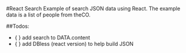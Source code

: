 #React Search
Example of search JSON data using React. The example data is a list of people from theCO.

##Todos:
- { } add search to DATA.content
- { } add DBless (react version) to help build JSON